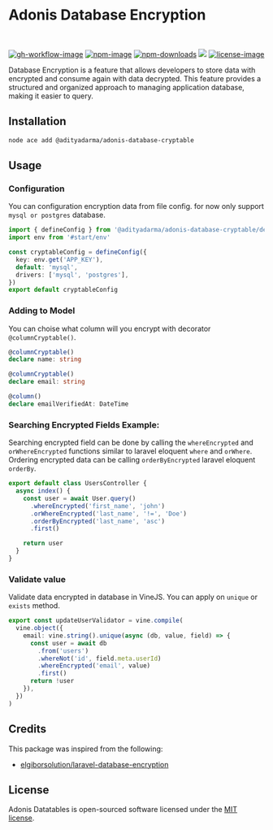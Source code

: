 # Adonis Database Encryption

<br>

[![gh-workflow-image]][gh-workflow-url] [![npm-image]][npm-url] [![npm-downloads]][npm-downloads] ![][typescript-image] [![license-image]][license-url]

Database Encryption is a feature that allows developers to store data with encrypted and consume again with data decrypted. This feature provides a structured and organized approach to managing application database, making it easier to query.

## Installation

```sh
node ace add @adityadarma/adonis-database-cryptable
```

## Usage

### Configuration

You can configuration encryption data from file config. for now only support `mysql or postgres` database.

```ts
import { defineConfig } from '@adityadarma/adonis-database-cryptable/define_config'
import env from '#start/env'

const cryptableConfig = defineConfig({
  key: env.get('APP_KEY'),
  default: 'mysql',
  drivers: ['mysql', 'postgres'],
})
export default cryptableConfig
```

### Adding to Model

You can choise what column will you encrypt with decorator `@columnCryptable()`.

```ts
@columnCryptable()
declare name: string

@columnCryptable()
declare email: string

@column()
declare emailVerifiedAt: DateTime
```

### Searching Encrypted Fields Example:

Searching encrypted field can be done by calling the `whereEncrypted` and `orWhereEncrypted` functions
similar to laravel eloquent `where` and `orWhere`. Ordering encrypted data can be calling `orderByEncrypted` laravel eloquent `orderBy`.

```ts
export default class UsersController {
  async index() {
    const user = await User.query()
      .whereEncrypted('first_name', 'john')
      .orWhereEncrypted('last_name', '!=', 'Doe')
      .orderByEncrypted('last_name', 'asc')
      .first()

    return user
  }
}
```

### Validate value

Validate data encrypted in database in VineJS. You can apply on `unique` or `exists` method.

```ts
export const updateUserValidator = vine.compile(
  vine.object({
    email: vine.string().unique(async (db, value, field) => {
      const user = await db
        .from('users')
        .whereNot('id', field.meta.userId)
        .whereEncrypted('email', value)
        .first()
      return !user
    }),
  })
)
```

## Credits

This package was inspired from the following:

- [elgiborsolution/laravel-database-encryption](https://github.com/elgiborsolution/laravel-database-encryption)

## License

Adonis Datatables is open-sourced software licensed under the [MIT license](LICENSE.md).

[gh-workflow-image]: https://img.shields.io/github/actions/workflow/status/adityadarma/adonis-database-cryptable/release.yml?style=for-the-badge
[gh-workflow-url]: https://github.com/adityadarma/adonis-database-cryptable/actions/workflows/release.yml 'Github action'
[npm-image]: https://img.shields.io/npm/v/@adityadarma/adonis-database-cryptable/latest.svg?style=for-the-badge&logo=npm
[npm-url]: https://www.npmjs.com/package/@adityadarma/adonis-database-cryptable/v/latest 'npm'
[typescript-image]: https://img.shields.io/badge/Typescript-294E80.svg?style=for-the-badge&logo=typescript
[license-url]: LICENSE.md
[license-image]: https://img.shields.io/github/license/adityadarma/adonis-database-cryptable?style=for-the-badge
[npm-downloads]: https://img.shields.io/npm/dm/@adityadarma/adonis-database-cryptable.svg?style=for-the-badge
[count-downloads]: https://npmcharts.com/compare/@adityadarma/adonis-database-cryptable?minimal=true
